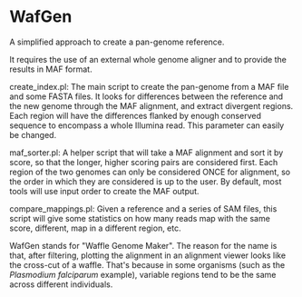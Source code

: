 # WafGen

A simplified approach to create a pan-genome reference.

It requires the use of an external whole genome aligner and to provide the results in MAF format.

create_index.pl: The main script to create the pan-genome from a MAF file and some FASTA files.
                 It looks for differences between the reference and the new genome through the
                 MAF alignment, and extract divergent regions. Each region will have the differences
                 flanked by enough conserved sequence to encompass a whole Illumina read. This
                 parameter can easily be changed.
                 
maf_sorter.pl: A helper script that will take a MAF alignment and sort it by score, so that the
               longer, higher scoring pairs are considered first. Each region of the two genomes
               can only be considered ONCE for alignment, so the order in which they are considered
               is up to the user. By default, most tools will use input order to create the MAF
               output.
               
compare_mappings.pl: Given a reference and a series of SAM files, this script will give some statistics
                     on how many reads map with the same score, different, map in a different region,
                     etc.

WafGen stands for "Waffle Genome Maker". The reason for the name is that, after filtering, plotting the
alignment in an alignment viewer looks like the cross-cut of a waffle. That's because in some organisms
(such as the _Plasmodium falciparum_ example), variable regions tend to be the same across different
individuals.
